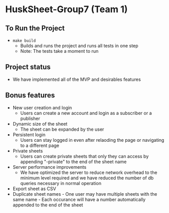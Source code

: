 # HuskSheet-Group7 (Team 1)

## To Run the Project

-   `make build`
    -   Builds and runs the project and runs all tests in one step
    -   Note: The tests take a moment to run

## Project status

-   We have implemented all of the MVP and desirables features

## Bonus features

-   New user creation and login
    -   Users can create a new account and login as a subscriber or a publisher
-   Dynamic size of the sheet
    -   The sheet can be expanded by the user
-   Persistent login
    -   Users can stay logged in even after relaoding the page or
        navigating to a different page
-   Private sheets
    -   Users can create private sheets that only they can access by appending
        "-private" to the end of the sheet name
-   Server performance improvements
    -   We have optimized the server to reduce network overhead to the minimum
        level required and we have reduced the number of db queries necessary
        in normal operation
- Export sheet as CSV
- Duplicate sheet names
       - One user may have multiple sheets with the same name
      - Each occurance will have a number automatically appended to the end of the sheet
  
